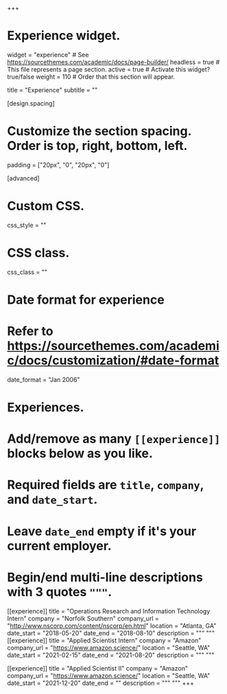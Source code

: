 +++

# Experience widget.
widget = "experience"  # See https://sourcethemes.com/academic/docs/page-builder/
headless = true  # This file represents a page section.
active = true  # Activate this widget? true/false
weight = 110  # Order that this section will appear.

title = "Experience"
subtitle = ""

[design.spacing]
  # Customize the section spacing. Order is top, right, bottom, left.
  padding = ["20px", "0", "20px", "0"]

[advanced]
 # Custom CSS. 
 css_style = ""
 
 # CSS class.
 css_class = ""

# Date format for experience
#   Refer to https://sourcethemes.com/academic/docs/customization/#date-format
date_format = "Jan 2006"

# Experiences.
#   Add/remove as many `[[experience]]` blocks below as you like.
#   Required fields are `title`, `company`, and `date_start`.
#   Leave `date_end` empty if it's your current employer.
#   Begin/end multi-line descriptions with 3 quotes `"""`.
[[experience]]
  title = "Operations Research and Information Technology Intern"
  company = "Norfolk Southern"
  company_url = "http://www.nscorp.com/content/nscorp/en.html"
  location = "Atlanta, GA"
  date_start = "2018-05-20"
  date_end = "2018-08-10"
  description = """
  """
 [[experience]] 
  title = "Applied Scientist Intern"
  company = "Amazon"
  company_url = "https://www.amazon.science/"
  location = "Seattle, WA"
  date_start = "2021-02-15"
  date_end = "2021-08-20"
  description = """
  """
 
 [[experience]] 
  title = "Applied Scientist II"
  company = "Amazon"
  company_url = "https://www.amazon.science/"
  location = "Seattle, WA"
  date_start = "2021-12-20"
  date_end = ""
  description = """
  """
+++

